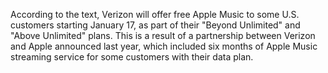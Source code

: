 According to the text, Verizon will offer free Apple Music to some U.S. customers starting January 17, as part of their "Beyond Unlimited" and "Above Unlimited" plans. This is a result of a partnership between Verizon and Apple announced last year, which included six months of Apple Music streaming service for some customers with their data plan.